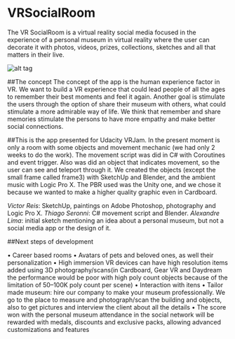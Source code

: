 # VRSocialRoom
The VR SocialRoom is a virtual reality social media focused in the experience of a personal museum in virtual reality where the user can decorate it with photos, videos, prizes, collections, sketches and all that matters in their live.

![alt tag](https://github.com/devreis/VRSocialRoom/blob/master/documentation/Screenshot.png?raw=true)

##The concept
The concept of the app is the human experience factor in VR. We want to build a VR experience that could lead people of all the ages to remember their best moments and feel it again. Another goal is stimulate the users through the option of share their museum with others, what could stimulate a more admirable way of life. We think that remember and share memories stimulate the persons to have more empathy and make better social connections.

##This is the app presented for Udacity VRJam. In the present moment is only a room with some objects and movement mechanic (we had only 2 weeks to do the work).
The movement script was did in C# with Coroutines and event trigger. Also was did an object that indicates movement, so the user can see and teleport through it.
We created the objects (except the small frame called frame3) with SketchUp and Blender, and the ambient music with Logic Pro X. The PBR used was the Unity one, and we chose it because we wanted to make a higher quality graphic even in Cardboard.

_Victor Reis_: SketchUp, paintings on Adobe Photoshop, photography and Logic Pro X.
_Thiago Seronni_: C# movement script and Blender.
_Alexandre Lima_: initial sketch mentioning an idea about a personal museum, but not a social media app or the design of it.

##Next steps of development

• Career based rooms
• Avatars of pets and beloved ones, as well their personalization
• High immersion VR devices can have high resolution items added using 3D photography/scans(in Cardboard, Gear VR and Daydream the performance would be poor with high poly count objects because of the limitation of 50–100K poly count per scene)
• Interaction with itens
• Tailor made museum: hire our company to make your museum professionally. We go to the place to measure and photograph/scan the building and objects, also to get pictures and interview the client about all the details
• The score won with the personal museum attendance in the social network will be rewarded with medals, discounts and exclusive packs, allowing advanced customizations and features
